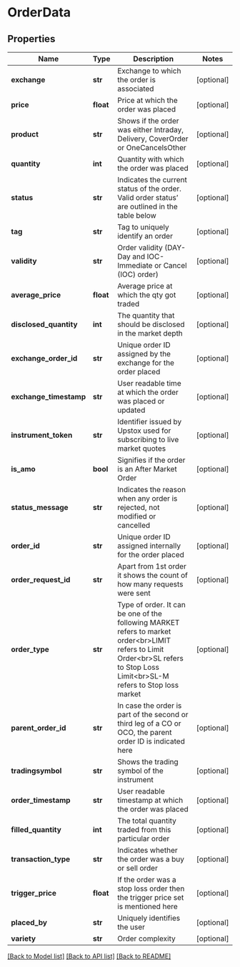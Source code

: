 # OrderData

## Properties
Name | Type | Description | Notes
------------ | ------------- | ------------- | -------------
**exchange** | **str** | Exchange to which the order is associated | [optional] 
**price** | **float** | Price at which the order was placed | [optional] 
**product** | **str** | Shows if the order was either Intraday, Delivery, CoverOrder or OneCancelsOther | [optional] 
**quantity** | **int** | Quantity with which the order was placed | [optional] 
**status** | **str** | Indicates the current status of the order. Valid order status’ are outlined in the table below | [optional] 
**tag** | **str** | Tag to uniquely identify an order | [optional] 
**validity** | **str** | Order validity (DAY- Day and IOC- Immediate or Cancel (IOC) order) | [optional] 
**average_price** | **float** | Average price at which the qty got traded | [optional] 
**disclosed_quantity** | **int** | The quantity that should be disclosed in the market depth | [optional] 
**exchange_order_id** | **str** | Unique order ID assigned by the exchange for the order placed | [optional] 
**exchange_timestamp** | **str** | User readable time at which the order was placed or updated | [optional] 
**instrument_token** | **str** | Identifier issued by Upstox used for subscribing to live market quotes | [optional] 
**is_amo** | **bool** | Signifies if the order is an After Market Order | [optional] 
**status_message** | **str** | Indicates the reason when any order is rejected, not modified or cancelled | [optional] 
**order_id** | **str** | Unique order ID assigned internally for the order placed | [optional] 
**order_request_id** | **str** | Apart from 1st order it shows the count of how many requests were sent | [optional] 
**order_type** | **str** | Type of order. It can be one of the following MARKET refers to market order&lt;br&gt;LIMIT refers to Limit Order&lt;br&gt;SL refers to Stop Loss Limit&lt;br&gt;SL-M refers to Stop loss market | [optional] 
**parent_order_id** | **str** | In case the order is part of the second or third leg of a CO or OCO, the parent order ID is indicated here | [optional] 
**tradingsymbol** | **str** | Shows the trading symbol of the instrument | [optional] 
**order_timestamp** | **str** | User readable timestamp at which the order was placed | [optional] 
**filled_quantity** | **int** | The total quantity traded from this particular order | [optional] 
**transaction_type** | **str** | Indicates whether the order was a buy or sell order | [optional] 
**trigger_price** | **float** | If the order was a stop loss order then the trigger price set is mentioned here | [optional] 
**placed_by** | **str** | Uniquely identifies the user | [optional] 
**variety** | **str** | Order complexity | [optional] 

[[Back to Model list]](../README.md#documentation-for-models) [[Back to API list]](../README.md#documentation-for-api-endpoints) [[Back to README]](../README.md)

